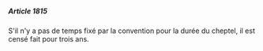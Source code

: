 ##### Article 1815

S'il n'y a pas de temps fixé par la convention pour la durée du cheptel, il est censé fait pour trois ans.

